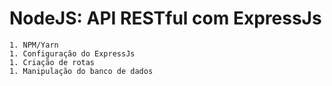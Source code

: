 # NodeJS: API RESTful com ExpressJs

    1. NPM/Yarn
    1. Configuração do ExpressJs
    1. Criação de rotas
    1. Manipulação do banco de dados
